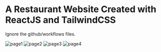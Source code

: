 # A Restaurant Website Created with ReactJS and TailwindCSS
Ignore the github/workflows files.

![page1](https://github.com/Biswajit-edu/Restaurant_Website/assets/111083968/d39fa087-f9a3-45c0-9fdc-107096697dcf)
![page2](https://github.com/Biswajit-edu/Restaurant_Website/assets/111083968/486994f0-098f-4e36-83ab-5367720eac70)
![page3](https://github.com/Biswajit-edu/Restaurant_Website/assets/111083968/136f3863-040a-46ec-b049-219dc923aac0)
![page4](https://github.com/Biswajit-edu/Restaurant_Website/assets/111083968/bd65cfff-c1b5-400a-9f36-e1102a8da41a)
